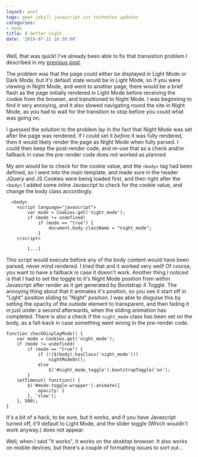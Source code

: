 ```yaml
---
layout: post
tags: geek jekyll javascript css technotes updates
categories:
- Geek
title: A better night...
date: '2019-07-12 16:30:00'
---
```


Well, that was quick! I've already been able to fix that transistion problem I described in my [previous post]({{"/2019/07/12/night-mode.html"|relative_url}}).<!--more-->

The problem was that the page could either be displayed in Light Mode or Dark Mode, but it's default state would be in Light Mode, so if you were viewing in Night Mode, and went to another page, there would be a brief flash as the page initially rendered in Light Mode before receiving the cookie from the browser, and transitioned to Night Mode. I was beginning to find it very annoying, and it also slowed navigating round the site in Night Mode, as you had to wait for the transition to stop before you could what was going on. 

I guessed the solution to the problem lay in the fact that Night Mode was set after the page was rendered. If I could set it *before* it was fully rendered, then it would likely render the page as Night Mode when fully parsed. I could then keep the post-render code, and re-use that as a check and/or fallback in case the pre-render code does not worked as planned.

My aim would be to check for the cookie value, and the `<body>` tag had been defined, so I went into the main template, and made sure in the header JQuery and JS Cookies were being loaded first, and then right after the `<body>` I added some inline Javascript to check for the cookie value, and change the body class accordingly.

```
  <body>
  	<script language="javascript">
		var mode = Cookies.get('night_mode');
		if (mode != undefined)
			if (mode == "true") {
		  		document.body.className = "night_mode";
			}
  	</script>
		
		[...]
```

This script would execute before any of the body content would have been parsed, never mind rendered. I tried that and it worked very well! Of course, you want to have a fallback in case it doesn't work. Another thing I noticed is that I had to set the toggle to it's Night Mode position from within Javascript after render as it get generated by Bootstrap 4 Toggle. The annoying thing about that it animates it's position, so you see it start off in "Light" position sliding to "Night" position. I was able to disguise this by setting the opacity of the outside element to transparent, and then fading it in just under a second afterwards, when the sliding animation has completed. There is also a check if the `night_mode` class has been set on the body, as a fall-back in case something went wrong in the pre-render code.

```
function checkDisplayMode() {
	var mode = Cookies.get('night_mode');
	if (mode != undefined)
		if (mode == "true") {
			if (!($(body).hasClass('night_mode')))
				nightModeOn();
			else
				$('#night_mode_toggle').bootstrapToggle('on');
		}
	setTimeout( function() {
		$('#mode-toggle-wrapper').animate({
		    opacity: 1
		}, 'slow');
	}, 500);
}
```

It's a bit of a hack, to be sure, but it works, and if you have Javascript turned off, it'll default to Light Mode, and the slider toggle (Which wouldn't work anyway.) does not appear.

Well, when I said "it works", it works on the *desktop* browser. It also works on mobile devices, but there's a couple of formatting issues to sort out...